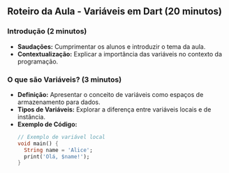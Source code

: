 ## Roteiro da Aula - Variáveis em Dart (20 minutos)

### Introdução (2 minutos)
- **Saudações:** Cumprimentar os alunos e introduzir o tema da aula.
- **Contextualização:** Explicar a importância das variáveis no contexto da programação.

### O que são Variáveis? (3 minutos)
- **Definição:** Apresentar o conceito de variáveis como espaços de armazenamento para dados.
- **Tipos de Variáveis:** Explorar a diferença entre variáveis locais e de instância.
- **Exemplo de Código:**
  ```dart
  // Exemplo de variável local
  void main() {
    String name = 'Alice';
    print('Olá, $name!');
  }
  ``````
